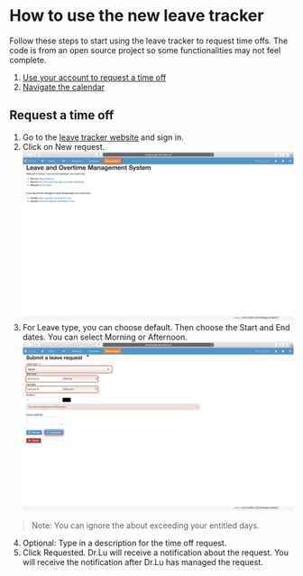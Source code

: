 # How to use the new leave tracker
Follow these steps to start using the leave tracker to request time offs. The code is from an open source project so some functionalities may not feel complete. 
 1. [Use your account to request a time off](#Request)
 2. [Navigate the calendar](http://example.com/) 

## <a name="Request"></a> Request a time off

 1. Go to the [leave tracker website](http://leavemanager.altumview.com/jorani) and sign in.
 2. Click on New request. ![5](img/5.png)
 3. For Leave type, you can choose default. Then choose the Start and End dates. You can select Morning or Afternoon.
![6](img/6.png)
> Note: You can ignore the about exceeding your entitled days.
 4. Optional: Type in a description for the time off request.
 5. Click Requested. Dr.Lu will receive a notification about the request. You will receive the notification after Dr.Lu has managed the request.


<!--stackedit_data:
eyJoaXN0b3J5IjpbLTI0MjczMjMxLC0xNzY0MTg0MDU1LC05OD
E0NDAyMzIsMTYxNTExNTY0LDE0NjM3NTA2OTIsNzU1NzI3MDg2
LC0xMDUyMjA0OTQwLDE4NDczNjY2MjQsMTU5NDk0NjE4NCwtNj
AzODczMTAsLTExMjI1NzMzMTYsNTI1ODY2NjE2LC01MzE2MTUy
ODMsLTUxMDk0NDI2NCwtMTU5OTkxNjAyMSw4NjkzMjMyNDZdfQ
==
-->